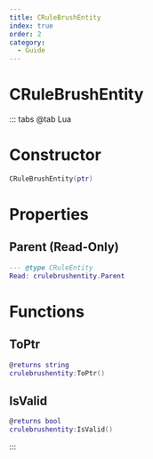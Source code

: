 ```yaml
---
title: CRuleBrushEntity
index: true
order: 2
category:
  - Guide
---
```


# CRuleBrushEntity

::: tabs
@tab Lua
# Constructor
```lua
CRuleBrushEntity(ptr)
```
# Properties
## Parent (Read-Only)
```lua
--- @type CRuleEntity
Read: crulebrushentity.Parent
```
# Functions
## ToPtr
```lua
@returns string
crulebrushentity:ToPtr()
```
## IsValid
```lua
@returns bool
crulebrushentity:IsValid()
```

:::